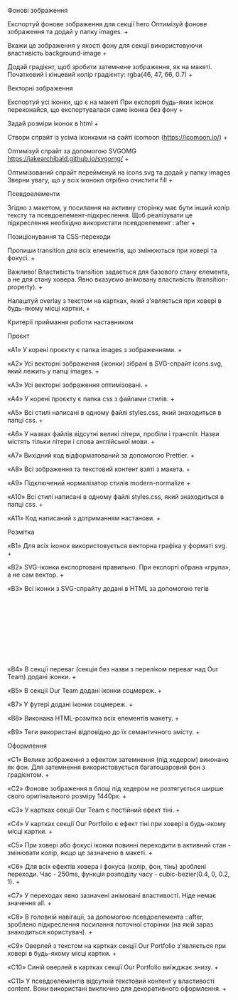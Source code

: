 Фонові зображення

Експортуй фонове зображення для секції hero Оптимізуй фонове зображення та додай
у папку images. +

Вкажи це зображення у якості фону для секції використовуючи властивість
background-image +

Додай градієнт, щоб зробити затемнене зображення, як на макеті. Початковий і
кінцевий колір градієнту: rgba(46, 47, 66, 0.7) +

Векторні зображення

Експортуй усі іконки, що є на макеті При експорті будь-яких іконок переконайся,
що експортувалася саме іконка без фону +

Задай розміри іконок в html +

Створи спрайт із усіма іконками на сайті icomoon (https://icomoon.io/) +

Оптимізуй спрайт за допомогою SVGOMG https://jakearchibald.github.io/svgomg/ +

Оптимізований спрайт перейменуй на icons.svg та додай у папку images Зверни
увагу, що у всіх іконокп отрібно очистити fill +

Псевдоелементи

Згідно з макетом, у посилання на активну сторінку має бути інший колір тексту та
псевдоелемент-підкреслення. Щоб реалізувати це підкреслення необхідно
використати псевдоелемент ::after +

Позиціонування та CSS-переходи

Пропиши transition для всіх елементів, що змінюються при ховері та фокусі. +

Важливо! Властивість transition задається для базового стану елемента, а не для
стану ховера. Явно вказуємо анімовану властивість (transition-property). +

Налаштуй overlay з текстом на картках, який з'являється при ховері в будь-якому
місці картки. +

Критерії приймання роботи наставником

Проєкт

«A1» У корені проєкту є папка images з зображеннями. +

«A2» Усі векторні зображення (іконки) зібрані в SVG-спрайт icons.svg, який
лежить у папці images. +

«A3» Усі векторні зображення оптимізовані. +

«A4» У корені проєкту є папка css з файлами стилів. +

«A5» Всі стилі написані в одному файлі styles.css, який знаходиться в папці
css. +

«A6» У назвах файлів відсутні великі літери, пробіли і трансліт. Назви містять
тільки літери і слова англійської мови. +

«A7» Вихідний код відформатований за допомогою Prettier. +

«A8» Всі зображення та текстовий контент взяті з макета. +

«A9» Підключений нормалізатор стилів modern-normalize +

«A10» Всі стилі написані в одному файлі styles.css, який знаходиться в папці
css. +

«A11» Код написаний з дотриманням настанови. +

Розмітка

«B1» Для всіх іконок використовується векторна графіка у форматі svg. +

«B2» SVG-іконки експортовані правильно. При експорті обрана «група», а не сам
вектор. +

«B3» Всі іконки з SVG-спрайту додані в HTML за допомогою тегів <svg> і <use> +

«B4» В секції переваг (секція без назви з переліком переваг над Our Team) додані
іконки. +

«B5» В секції Our Team додані іконки соцмереж. +

«B7» У футері додані іконки соцмереж. +

«B8» Виконана HTML-розмітка всіх елементів макету. +

«B9» Теги використані відповідно до їх семантичного змісту. +

Оформлення

«C1» Велике зображення з ефектом затемнення (під хедером) виконано як фон. Для
затемнення використовується багатошаровий фон з градієнтом. +

«C2» Фонове зображення в блоці під хедером не розтягується ширше свого
оригінального розміру 1440рх. +

«C3» У картках секції Our Team є постійний ефект тіні. +

«C4» У картках секції Our Portfolio є ефект тіні при ховері в будь-якому місці
картки. +

«C5» При ховері або фокусі іконки повинні переходити в активний стан - змінювати
колір, якщо це зазначено в макеті. +

«C6» Для всіх ефектів ховера і фокуса (колір, фон, тінь) зроблені переходи.
Час - 250ms, функція розподілу часу - cubic-bezier(0.4, 0, 0.2, 1). +

«C7» У переходах явно зазначені анімовані властивості. Ніде немає значення
all. +

«C8» В головній навігації, за допомогою псевдоелемента ::after, зроблено
підкреслення посилання поточної сторінки (на якій зараз знаходиться
користувач). +

«C9» Оверлей з текстом на картках секції Our Portfolio з'являється при ховері в
будь-якому місці картки. +

«C10» Синій оверлей в картках секції Our Portfolio виїжджає знизу. +

«C11» У псевдоелементів відсутній текстовий контент у властивості content. Вони
використані виключно для декоративного оформлення. +
